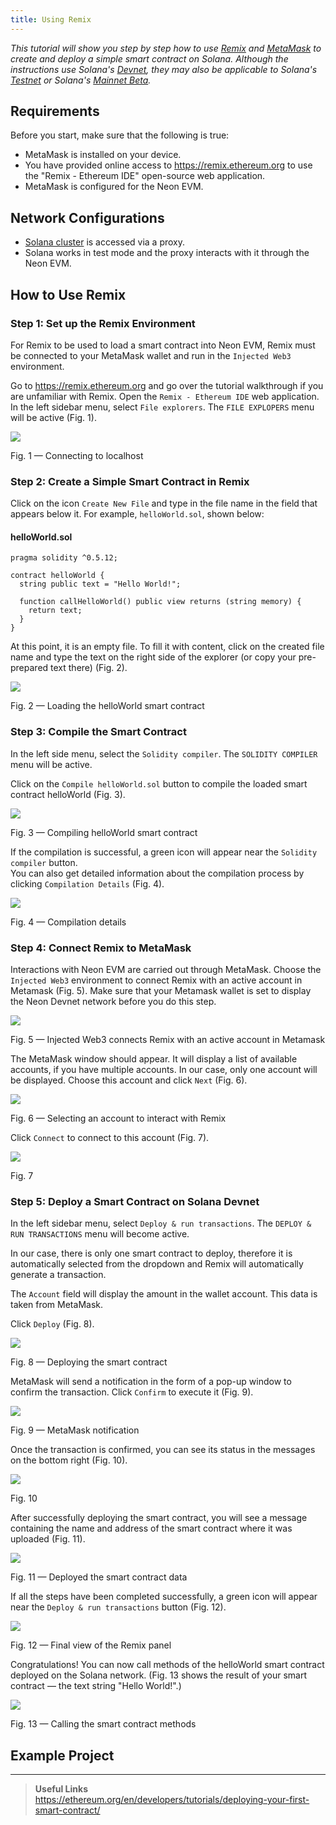 ```yaml
---
title: Using Remix
---
```


*This tutorial will show you step by step how to use [Remix](about/terminology.md#remix) and [MetaMask](about/terminology.md#metamask) to create and deploy a simple smart contract on Solana. Although the instructions use Solana's [Devnet](https://docs.solana.com/clusters#devnet), they may also be applicable to Solana's [Testnet](https://docs.solana.com/clusters#testnet) or Solana's [Mainnet Beta](https://docs.solana.com/clusters#mainnet-beta).*

## Requirements
Before you start, make sure that the following is true:
  * MetaMask is installed on your device.  
  * You have provided online access to https://remix.ethereum.org to use the "Remix - Ethereum IDE" open-source web application.
  * MetaMask is configured for the Neon EVM.

## Network Configurations
  * [Solana cluster](https://docs.solana.com/clusters) is accessed via a proxy.
  * Solana works in test mode and the proxy interacts with it through the Neon EVM.

## How to Use Remix

### Step 1: Set up the Remix Environment

For Remix to be used to load a smart contract into Neon EVM, Remix must be connected to your MetaMask wallet and run in the `Injected Web3` environment.  

Go to https://remix.ethereum.org and go over the tutorial walkthrough if you are unfamiliar with Remix. Open the `Remix - Ethereum IDE` web application. In the left sidebar menu, select `File explorers`. The `FILE EXPLOPERS` menu will be active (Fig. 1).  

<div class='neon-img-width-600' style={{textAlign: 'center'}}>

![](img/remix-1.png)

Fig. 1 — Connecting to localhost

</div>

### Step 2: Create a Simple Smart Contract in Remix

Click on the icon `Create New File` and type in the file name in the field that appears below it. For example, `helloWorld.sol`, shown below:

#### helloWorld.sol
```
pragma solidity ^0.5.12;

contract helloWorld {
  string public text = "Hello World!";

  function callHelloWorld() public view returns (string memory) {
    return text;
  }
}
```

At this point, it is an empty file. To fill it with content, click on the created file name and type the text on the right side of the explorer (or copy your pre-prepared text there) (Fig. 2).  

<div class='neon-img-width-600' style={{textAlign: 'center'}}>

![](img/remix-2.png)

Fig. 2 — Loading the helloWorld smart contract

</div>

### Step 3: Compile the Smart Contract

In the left side menu, select the `Solidity compiler`. The `SOLIDITY COMPILER` menu will be active.  

Click on the `Compile helloWorld.sol` button to compile the loaded smart contract helloWorld (Fig. 3).  

<div class='neon-img-width-600' style={{textAlign: 'center'}}>

![](img/remix-3.png)

Fig. 3 — Compiling helloWorld smart contract

</div>

If the compilation is successful, a green icon will appear near the `Solidity compiler` button.  
You can also get detailed information about the compilation process by clicking `Compilation Details` (Fig. 4).  

<div class='neon-img-width-600' style={{textAlign: 'center'}}>

![](img/remix-4.png)

Fig. 4 — Compilation details

</div>

### Step 4: Connect Remix to MetaMask

Interactions with Neon EVM are carried out through MetaMask. Choose the `Injected Web3` environment to connect Remix with an active account in Metamask (Fig. 5). Make sure that your Metamask wallet is set to display the Neon Devnet network before you do this step. 

<div class='neon-img-width-300' style={{textAlign: 'center'}}>

![](img/remix-5.png)

Fig. 5 — Injected Web3 connects Remix with an active account in Metamask

</div>

The MetaMask window should appear. It will display a list of available accounts, if you have multiple accounts. In our case, only one account will be displayed. Choose this account and click `Next` (Fig. 6).  

<div class='neon-img-box-300' style={{textAlign: 'center'}}>

![](img/remix-6.png)

Fig. 6 — Selecting an account to interact with Remix

</div>

Click `Connect` to connect to this account (Fig. 7).

<div class='neon-img-box-300' style={{textAlign: 'center'}}>

![](img/remix-7.png)

Fig. 7

</div>

### Step 5: Deploy a Smart Contract on Solana Devnet

In the left sidebar menu, select `Deploy & run transactions`. The `DEPLOY & RUN TRANSACTIONS` menu will become active.  

In our case, there is only one smart contract to deploy, therefore it is automatically selected from the dropdown and Remix will automatically generate a transaction.  

The `Account` field will display the amount in the wallet account. This data is taken from MetaMask.  

Click `Deploy` (Fig. 8).  

<div class='neon-img-width-600' style={{textAlign: 'center'}}>

![](img/remix-8.png)

Fig. 8 — Deploying the smart contract

</div>

MetaMask will send a notification in the form of a pop-up window to confirm the transaction. Click `Confirm` to execute it (Fig. 9).  

<div class='neon-img-box-300' style={{textAlign: 'center'}}>

![](img/remix-9.png)

Fig. 9 — MetaMask notification

</div>

Once the transaction is confirmed, you can see its status in the messages on the bottom right (Fig. 10).  

<div class='neon-img-width-600' style={{textAlign: 'center'}}>

![](img/remix-10.png)

Fig. 10

</div>

After successfully deploying the smart contract, you will see a message containing the name and address of the smart contract where it was uploaded (Fig. 11).  

<div class='neon-img-width-300' style={{textAlign: 'center'}}>

![](img/remix-11.png)

Fig. 11 — Deployed the smart contract data

</div>

If all the steps have been completed successfully, a green icon will appear near the `Deploy & run transactions` button (Fig. 12).

<div class='neon-img-width-600' style={{textAlign: 'center'}}>

![](img/remix-12.png)

Fig. 12 — Final view of the Remix panel

</div>

Congratulations! You can now call methods of the helloWorld smart contract deployed on the Solana network. (Fig. 13 shows the result of your smart contract — the text string "Hello World!".)  

<div class='neon-img-width-300' style={{textAlign: 'center'}}>

![](img/remix-13.png)

Fig. 13 — Calling the smart contract methods

</div>

## Example Project

----

> **Useful Links**  
> https://ethereum.org/en/developers/tutorials/deploying-your-first-smart-contract/
